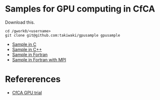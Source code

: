 # Samples for GPU computing in CfCA
Download this.

	cd /gwork0/<username>
	git clone git@github.com:takiwaki/gpusample gpusample

- [Sample in C](./c/README.md)
- [Sample in C++](./cpp/README.md)
- [Sample in Fortran](./fortran/README.md)
- [Sample in Fortran with MPI](./fortran_mpi/README.md)

# Refererences
- [CfCA GPU trial](https://www.cfca.nao.ac.jp/gpgpu)
